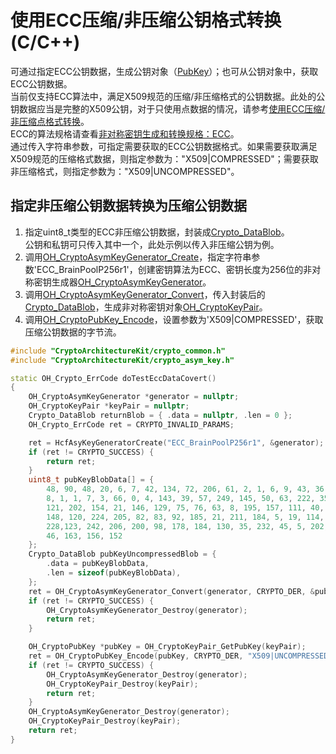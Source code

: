 # 使用ECC压缩/非压缩公钥格式转换(C/C++)

可通过指定ECC公钥数据，生成公钥对象（[PubKey](../../reference/apis-crypto-architecture-kit/_crypto_asym_key_api.md#oh_cryptopubkey)）；也可从公钥对象中，获取ECC公钥数据。  
当前仅支持ECC算法中，满足X509规范的压缩/非压缩格式的公钥数据。此处的公钥数据应当是完整的X509公钥，对于只使用点数据的情况，请参考[使用ECC压缩/非压缩点格式转换](crypto-convert-compressed-or-uncompressed-ECC-point.md)。  
ECC的算法规格请查看[非对称密钥生成和转换规格：ECC](crypto-asym-key-generation-conversion-spec.md#ecc)。  
通过传入字符串参数，可指定需要获取的ECC公钥数据格式。如果需要获取满足X509规范的压缩格式数据，则指定参数为："X509|COMPRESSED"；需要获取非压缩格式，则指定参数为："X509|UNCOMPRESSED"。


##  指定非压缩公钥数据转换为压缩公钥数据

1. 指定uint8_t类型的ECC非压缩公钥数据，封装成[Crypto_DataBlob](../../reference/apis-crypto-architecture-kit/_crypto_common_api.md#crypto_datablob)。  
公钥和私钥可只传入其中一个，此处示例以传入非压缩公钥为例。
2. 调用[OH_CryptoAsymKeyGenerator_Create](../../reference/apis-crypto-architecture-kit/_crypto_asym_key_api.md#oh_cryptoasymkeygenerator_generate)，指定字符串参数'ECC_BrainPoolP256r1'，创建密钥算法为ECC、密钥长度为256位的非对称密钥生成器[OH_CryptoAsymKeyGenerator](../../reference/apis-crypto-architecture-kit/_crypto_asym_key_api.md#oh_cryptoasymkeygenerator)。
3. 调用[OH_CryptoAsymKeyGenerator_Convert](../../reference/apis-crypto-architecture-kit/_crypto_asym_key_api.md#oh_cryptoasymkeygenerator_convert)，传入封装后的[Crypto_DataBlob](../../reference/apis-crypto-architecture-kit/_crypto_common_api.md#crypto_datablob)，生成非对称密钥对象[OH_CryptoKeyPair](../../reference/apis-crypto-architecture-kit/_crypto_asym_key_api.md#oh_cryptokeypair)。
4. 调用[OH_CryptoPubKey_Encode](../../reference/apis-crypto-architecture-kit/_crypto_asym_key_api.md#oh_cryptopubkey_encode)，设置参数为'X509|COMPRESSED'，获取压缩公钥数据的字节流。

```c++
#include "CryptoArchitectureKit/crypto_common.h"
#include "CryptoArchitectureKit/crypto_asym_key.h"

static OH_Crypto_ErrCode doTestEccDataCovert()
{
    OH_CryptoAsymKeyGenerator *generator = nullptr;
    OH_CryptoKeyPair *keyPair = nullptr;
    Crypto_DataBlob returnBlob = { .data = nullptr, .len = 0 };
    OH_Crypto_ErrCode ret = CRYPTO_INVALID_PARAMS;

    ret = HcfAsyKeyGeneratorCreate("ECC_BrainPoolP256r1", &generator);
    if (ret != CRYPTO_SUCCESS) {
        return ret;
    }
    uint8_t pubKeyBlobData[] = {
        48, 90, 48, 20, 6, 7, 42, 134, 72, 206, 61, 2, 1, 6, 9, 43, 36, 3, 3, 2,
        8, 1, 1, 7, 3, 66, 0, 4, 143, 39, 57, 249, 145, 50, 63, 222, 35, 70, 178, 
        121, 202, 154, 21, 146, 129, 75, 76, 63, 8, 195, 157, 111, 40, 217, 215,
        148, 120, 224, 205, 82, 83, 92, 185, 21, 211, 184, 5, 19, 114, 33, 86, 85,
        228,123, 242, 206, 200, 98, 178, 184, 130, 35, 232, 45, 5, 202, 189, 11, 
        46, 163, 156, 152
    };
    Crypto_DataBlob pubKeyUncompressedBlob = {
        .data = pubKeyBlobData,
        .len = sizeof(pubKeyBlobData),
    };
    ret = OH_CryptoAsymKeyGenerator_Convert(generator, CRYPTO_DER, &pubKeyUncompressedBlob, nullptr, &keyPair);
    if (ret != CRYPTO_SUCCESS) {
        OH_CryptoAsymKeyGenerator_Destroy(generator);
        return ret;
    }

    OH_CryptoPubKey *pubKey = OH_CryptoKeyPair_GetPubKey(keyPair);
    ret = OH_CryptoPubKey_Encode(pubKey, CRYPTO_DER, "X509|UNCOMPRESSED", &returnBlob);
    if (ret != CRYPTO_SUCCESS) {
        OH_CryptoAsymKeyGenerator_Destroy(generator);
        OH_CryptoKeyPair_Destroy(keyPair);
        return ret;
    }
    OH_CryptoAsymKeyGenerator_Destroy(generator);
    OH_CryptoKeyPair_Destroy(keyPair);
    return ret;
}
```
